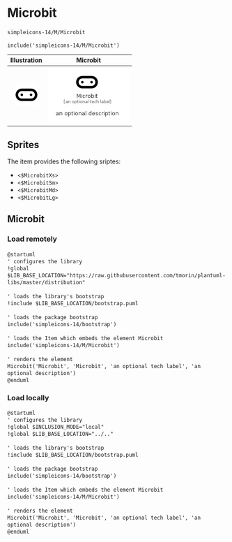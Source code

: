 # Microbit


```text
simpleicons-14/M/Microbit
```

```text
include('simpleicons-14/M/Microbit')
```



| Illustration | Microbit |
| :---: | :---: |
| ![illustration for Illustration](../../simpleicons-14/M/Microbit.png) | ![illustration for Microbit](../../simpleicons-14/M/Microbit.Local.png) |



## Sprites
The item provides the following sriptes:

- `<$MicrobitXs>`
- `<$MicrobitSm>`
- `<$MicrobitMd>`
- `<$MicrobitLg>`





## Microbit

### Load remotely
```plantuml
@startuml
' configures the library
!global $LIB_BASE_LOCATION="https://raw.githubusercontent.com/tmorin/plantuml-libs/master/distribution"

' loads the library's bootstrap
!include $LIB_BASE_LOCATION/bootstrap.puml

' loads the package bootstrap
include('simpleicons-14/bootstrap')

' loads the Item which embeds the element Microbit
include('simpleicons-14/M/Microbit')

' renders the element
Microbit('Microbit', 'Microbit', 'an optional tech label', 'an optional description')
@enduml
```

### Load locally
```plantuml
@startuml
' configures the library
!global $INCLUSION_MODE="local"
!global $LIB_BASE_LOCATION="../.."

' loads the library's bootstrap
!include $LIB_BASE_LOCATION/bootstrap.puml

' loads the package bootstrap
include('simpleicons-14/bootstrap')

' loads the Item which embeds the element Microbit
include('simpleicons-14/M/Microbit')

' renders the element
Microbit('Microbit', 'Microbit', 'an optional tech label', 'an optional description')
@enduml
```

